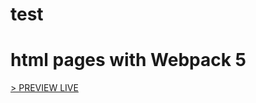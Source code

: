 # test

html pages with Webpack 5
================================
[> PREVIEW LIVE](https://stevenmcsorley.github.io/test/)
